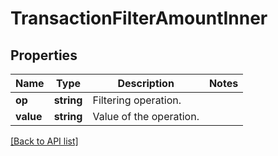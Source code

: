 # TransactionFilterAmountInner

## Properties

Name | Type | Description | Notes
------------ | ------------- | ------------- | -------------
**op** | **string** | Filtering operation. |
**value** | **string** | Value of the operation. |

[[Back to API list]](../../README.md#api-endpoints)
